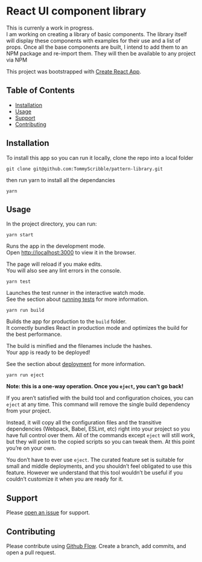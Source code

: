 # React UI component library

This is currenly a work in progress.  
I am working on creating a library of basic components. The library itself will display these components with examples for their use and a list of props. Once all the base components are built, I intend to add them to an NPM package and re-import them. They will then be available to any project via NPM

This project was bootstrapped with [Create React App](https://github.com/facebook/create-react-app).

## Table of Contents

- [Installation](#installation)
- [Usage](#usage)
- [Support](#support)
- [Contributing](#contributing)

## Installation
To install this app so you can run it locally, clone the repo into a local folder
```shell
git clone git@github.com:TommyScribble/pattern-library.git
```
then run yarn to install all the dependancies
```shell
yarn
```

## Usage

In the project directory, you can run:
```shell
yarn start
```

Runs the app in the development mode.   
Open [http://localhost:3000](http://localhost:3000) to view it in the browser.

The page will reload if you make edits.   
You will also see any lint errors in the console.
```shell
yarn test
```

Launches the test runner in the interactive watch mode.   
See the section about [running tests](https://facebook.github.io/create-react-app/docs/running-tests) for more information.

```shell
yarn run build
```

Builds the app for production to the `build` folder.  
It correctly bundles React in production mode and optimizes the build for the best performance.

The build is minified and the filenames include the hashes.  
Your app is ready to be deployed!

See the section about [deployment](https://facebook.github.io/create-react-app/docs/deployment) for more information.
```shell
yarn run eject
```

**Note: this is a one-way operation. Once you `eject`, you can’t go back!**

If you aren’t satisfied with the build tool and configuration choices, you can `eject` at any time. This command will remove the single build dependency from your project.

Instead, it will copy all the configuration files and the transitive dependencies (Webpack, Babel, ESLint, etc) right into your project so you have full control over them. All of the commands except `eject` will still work, but they will point to the copied scripts so you can tweak them. At this point you’re on your own.

You don’t have to ever use `eject`. The curated feature set is suitable for small and middle deployments, and you shouldn’t feel obligated to use this feature. However we understand that this tool wouldn’t be useful if you couldn’t customize it when you are ready for it.

## Support

Please [open an issue](https://github.com/TommyScribble/pattern-library/issues/new) for support.

## Contributing
Please contribute using [Github Flow](https://guides.github.com/introduction/flow/). Create a branch, add commits, and open a pull request.